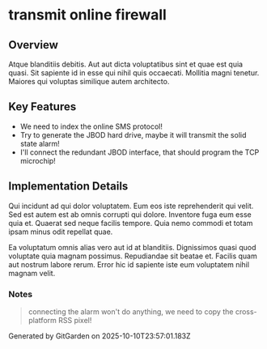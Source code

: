 # transmit online firewall

## Overview
Atque blanditiis debitis. Aut aut dicta voluptatibus sint et quae est quia quasi. Sit sapiente id in esse qui nihil quis occaecati. Mollitia magni tenetur. Maiores qui voluptas similique autem architecto.

## Key Features
- We need to index the online SMS protocol!
- Try to generate the JBOD hard drive, maybe it will transmit the solid state alarm!
- I'll connect the redundant JBOD interface, that should program the TCP microchip!

## Implementation Details
Qui incidunt ad qui dolor voluptatem. Eum eos iste reprehenderit qui velit. Sed est autem est ab omnis corrupti qui dolore. Inventore fuga eum esse quia et. Quaerat sed neque facilis tempore. Quia nemo commodi et totam ipsam minus odit repellat quae.
 Ea voluptatum omnis alias vero aut id at blanditiis. Dignissimos quasi quod voluptate quia magnam possimus. Repudiandae sit beatae et. Facilis quam aut nostrum labore rerum. Error hic id sapiente iste eum voluptatem nihil magnam velit.

### Notes
> connecting the alarm won't do anything, we need to copy the cross-platform RSS pixel!

Generated by GitGarden on 2025-10-10T23:57:01.183Z